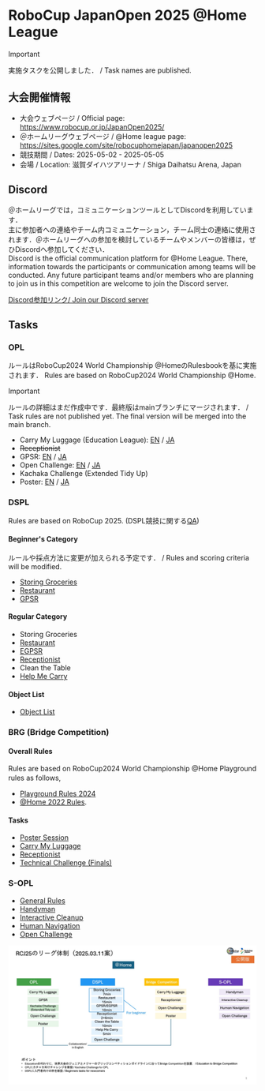 # RoboCup JapanOpen 2025 @Home League

> [!IMPORTANT]
> 実施タスクを公開しました． / Task names are published.

## 大会開催情報

* 大会ウェブページ / Official page: https://www.robocup.or.jp/JapanOpen2025/
* ＠ホームリーグウェブページ / @Home league page: https://sites.google.com/site/robocuphomejapan/japanopen2025
* 競技期間 / Dates: 2025-05-02 - 2025-05-05
* 会場 / Location: 滋賀ダイハツアリーナ / Shiga Daihatsu Arena, Japan

## Discord

＠ホームリーグでは，コミュニケーションツールとしてDiscordを利用しています．  
主に参加者への連絡やチーム内コミュニケーション，チーム同士の連絡に使用されます．＠ホームリーグへの参加を検討しているチームやメンバーの皆様は，ぜひDiscordへ参加してください．<br>
Discord is the official communication platform for @Home League. There, information towards the participants or communication among teams will be conducted. Any future participant teams and/or members who are planning to join us in this competition are welcome to join the Discord server.

[Discord参加リンク/ Join our Discord server](https://discord.gg/8gJYJqUVZA)

## Tasks

### OPL

ルールはRoboCup2024 World Championship @HomeのRulesbookを基に実施されます．
Rules are based on RoboCup2024 World Championship @Home.

> [!IMPORTANT]
> ルールの詳細はまだ作成中です．最終版はmainブランチにマージされます． / Task rules are not published yet. The final version will be merged into the main branch.

* Carry My Luggage (Education League): [EN](rules/EDU/cml_en.md) / [JA](rules/EDU/cml_ja.md)
* ~~Receptionist~~
* GPSR: [EN](rules/OPL/gpsr_en.md) / [JA](rules/OPL/gpsr_ja.md)
* Open Challenge: [EN](rules/OPL/gpsr_en.md) / [JA](rules/OPL/gpsr_ja.md)
* Kachaka Challenge (Extended Tidy Up)
* Poster: [EN](rules/OPL/ps_en.md) / [JA](rules/OPL/ps_ja.md)

### DSPL

Rules are based on RoboCup 2025.
(DSPL競技に関する[QA](https://github.com/RoboCupAtHomeJP/AtHome2025/blob/main/rules/DSPL/qa_dspl_competition.md))
#### Beginner's Category

ルールや採点方法に変更が加えられる予定です． / Rules and scoring criteria will be modified.

* [Storing Groceries](rules/DSPL/storing_groceries.md)
* [Restaurant](https://github.com/RoboCupAtHomeJP/AtHome2025/blob/main/rules/DSPL/restaurant_for_beginner_league.md)
* [GPSR](https://github.com/RoboCupAtHomeJP/AtHome2025/blob/main/rules/DSPL/gpsr.md)

#### Regular Category

* Storing Groceries
* [Restaurant](https://github.com/RoboCupAtHomeJP/AtHome2025/blob/main/rules/DSPL/restaurant.md)
* [EGPSR](https://github.com/RoboCupAtHomeJP/AtHome2025/blob/main/rules/DSPL/egpsr.md)
* [Receptionist](https://github.com/RoboCupAtHomeJP/AtHome2025/blob/main/rules/DSPL/receptionist.md)
* Clean the Table
* [Help Me Carry](https://github.com/RoboCupAtHomeJP/AtHome2025/blob/main/rules/DSPL/hmc.md)

#### Object List
* [Object List](rules/DSPL/dspl_2025_object_list.pdf)

### BRG (Bridge Competition)

#### Overall Rules
Rules are based on RoboCup2024 World Championship @Home Playground rules as follows,　
- [Playground Rules 2024](https://drive.google.com/file/d/1CIMQquIntiJZNT4Eg_rq3Nol-29BPBKL/view?usp=drive_link)
- [@Home 2022 Rules](https://drive.google.com/file/d/1yUZBFk4zBO_akltSCd_zbdAvzK5aLwzn/view?usp=drive_link).

#### Tasks
- [Poster Session](rules/EDU/poster_ja.md) 
- [Carry My Luggage](rules/EDU/cml_ja.md)
- [Receptionist](rules/EDU/rc_jp.md)
- [Technical Challenge (Finals)](rules/EDU/finals_jp.md)

### S-OPL

* [General Rules](rules/S-OPL/gr_ja.md)
* [Handyman](rules/S-OPL/hm_ja.md)
* [Interactive Cleanup](rules/S-OPL/ic_ja.md)
* [Human Navigation](rules/S-OPL/hn_ja.md)
* [Open Challenge](rules/S-OPL/tc_ja.md)

![](./RCJ25_0311.jpg)
